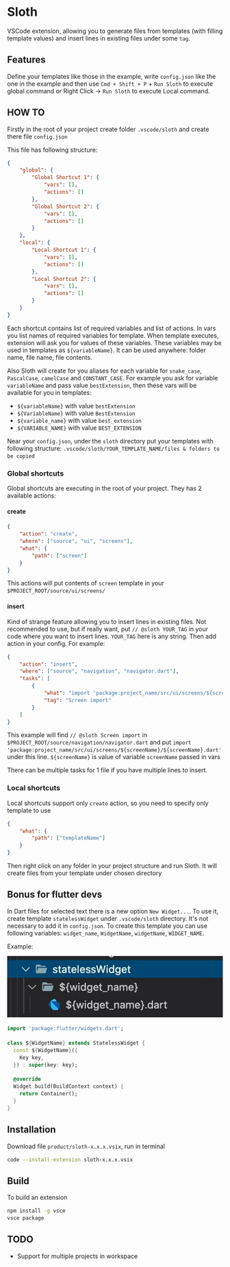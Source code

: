 # Sloth

VSCode extension, allowing you to generate files from templates (with filling template values) and insert lines in existing files under some `tag`.

## Features

Define your templates like those in the example, write `config.json` like the one in the example and then use `Cmd + Shift + P` + `Run Sloth` to execute global command or Right Click -> `Run Sloth` to execute Local command.

## HOW TO

Firstly in the root of your project create folder `.vscode/sloth` and create there file `config.json`

This file has following structure:
```json
{
    "global": {
        "Global Shortcut 1": {
            "vars": [],
            "actions": []
        },
        "Global Shortcut 2": {
            "vars": [],
            "actions": []
        }
    },
    "local": {
        "Local Shortcut 1": {
            "vars": [],
            "actions": []
        },
        "Local Shortcut 2": {
            "vars": [],
            "actions": []
        }
    }
}
```

Each shortcut contains list of required variables and list of actions. In vars you list names of required variables for template. When template executes, extension will ask you for values of these variables. These variables may be used in templates as `${variableName}`. It can be used anywhere: folder name, file name, file contents.

Also Sloth will create for you aliases for each variable for `snake_case`, `PascalCase`, `camelCase` and `CONSTANT_CASE`.
For example you ask for variable `variableName` and pass value `bestExtension`, then these vars will be available for you in templates:
- `${variableName}` with value `bestExtension`
- `${VariableName}` with value `BestExtension`
- `${variable_name}` with value `best_extension`
- `${VARIABLE_NAME}` with value `BEST_EXTENSION`

Near your `config.json`, under the `sloth` directory put your templates with following structure: `.vscode/sloth/YOUR_TEMPLATE_NAME/files & folders to be copied`

### Global shortcuts

Global shortcuts are executing in the root of your project. They has 2 available actions:

#### create

```json
{
    "action": "create",
    "where": ["source", "ui", "screens"],
    "what": {
        "path": ["screen"]
    }
}
```

This actions will put contents of `screen` template in your `$PROJECT_ROOT/source/ui/screens/`

#### insert

Kind of strange feature allowing you to insert lines in existing files. Not recommended to use, but if really want, put `// @sloth YOUR_TAG` in your code where you want to insert lines. `YOUR_TAG` here is any string. Then add action in your config. For example:

```json
{
    "action": "insert",
    "where": ["source", "navigation", "navigator.dart"],
    "tasks": [
        {
            "what": "import 'package:project_name/src/ui/screens/${screenName}/${screenName}.dart'",
            "tag": "Screen import"
        }
    ]
}
```

This example will find `// @sloth Screen import` in `$PROJECT_ROOT/source/navigation/navigator.dart` and put `import 'package:project_name/src/ui/screens/${screenName}/${screenName}.dart'` under this line. `${screenName}` is value of variable `screenName` passed in vars

There can be multiple tasks for 1 file if you have multiple lines to insert.

### Local shortcuts

Local shortcuts support only `create` action, so you need to specify only template to use 

```json
{
    "what": {
        "path": ["templateName"]
    }
}
```

Then right click on any folder in your project structure and run Sloth. It will create files from your template under chosen directory

## Bonus for flutter devs

In Dart files for selected text there is a new option `New Widget...`. To use it, create template `statelessWidget` under `.vscode/sloth` directory. It's not necessary to add it in `config.json`. To create this template you can use following variables: `widget_name`, `WidgetName`, `widgetName`, `WIDGET_NAME`.

Example:

![statelessWidget example](images/statelessWidget.jpeg)

```dart
import 'package:flutter/widgets.dart';

class ${WidgetName} extends StatelessWidget {
  const ${WidgetName}({
    Key key,
  }) : super(key: key);

  @override
  Widget build(BuildContext context) {
    return Container();
  }
}
```


## Installation

Download file `product/sloth-x.x.x.vsix`, run in terminal

```sh
code --install-extension sloth-x.x.x.vsix
```

## Build

To build an extension

```sh
npm install -g vsce
vsce package
```

## TODO
- Support for multiple projects in workspace
